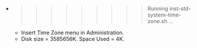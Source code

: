 * >>>>>>>>> Running inst-std-system-time-zone.sh ...
  * Insert Time Zone menu in Administration.
  * Disk size = 3585656K. Space Used = 4K.
